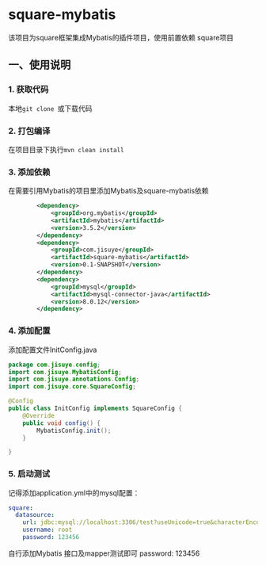 # square-mybatis
该项目为square框架集成Mybatis的插件项目，使用前置依赖 square项目

## 一、使用说明
### 1. 获取代码
本地`git clone `或下载代码
### 2. 打包编译
在项目目录下执行`mvn clean install`
### 3. 添加依赖
在需要引用Mybatis的项目里添加Mybatis及square-mybatis依赖
```xml
        <dependency>
            <groupId>org.mybatis</groupId>
            <artifactId>mybatis</artifactId>
            <version>3.5.2</version>
        </dependency>
        <dependency>
            <groupId>com.jisuye</groupId>
            <artifactId>square-mybatis</artifactId>
            <version>0.1-SNAPSHOT</version>
        </dependency>
        <dependency>
            <groupId>mysql</groupId>
            <artifactId>mysql-connector-java</artifactId>
            <version>8.0.12</version>
        </dependency>
```
### 4. 添加配置
添加配置文件InitConfig.java
```java
package com.jisuye.config;
import com.jisuye.MybatisConfig;
import com.jisuye.annotations.Config;
import com.jisuye.core.SquareConfig;

@Config
public class InitConfig implements SquareConfig {
    @Override
    public void config() {
        MybatisConfig.init();
    }

}

```
### 5. 启动测试
记得添加application.yml中的mysql配置：
```yaml
square:
  datasource:
    url: jdbc:mysql://localhost:3306/test?useUnicode=true&characterEncoding=utf8&useSSL=false&autoReconnect=true
    username: root
    password: 123456
```
自行添加Mybatis 接口及mapper测试即可
    password: 123456
